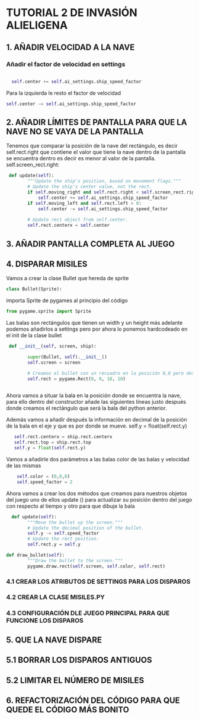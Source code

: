 # TUTORIAL 2 DE INVASIÓN ALIELIGENA

## 1. AÑADIR VELOCIDAD A LA NAVE

### Añadir el factor de velocidad en settings

```python

```

``` python
  self.center += self.ai_settings.ship_speed_factor
```
Para la izquierda le resto el factor de velocidad 
```python
self.center -= self.ai_settings.ship_speed_factor
```
## 2. AÑADIR LÍMITES DE PANTALLA PARA QUE LA NAVE NO SE VAYA DE LA PANTALLA

Tenemos que comparar la posición de la nave del rectángulo, es decir self.rect.right que contiene el valor que tiene la nave dentro de la pantalla
se encuentra dentro es decir es menor al valor de la pantalla. self.screen_rect.right:

```python
 def update(self):
        """Update the ship's position, based on movement flags."""
        # Update the ship's center value, not the rect.
        if self.moving_right and self.rect.right < self.screen_rect.right:
            self.center += self.ai_settings.ship_speed_factor
        if self.moving_left and self.rect.left > 0:
            self.center -= self.ai_settings.ship_speed_factor
            
        # Update rect object from self.center.
        self.rect.centerx = self.center
```

## 3. AÑADIR PANTALLA COMPLETA AL JUEGO

## 4. DISPARAR MISILES 

Vamos a crear la clase Bullet que hereda de sprite

```python
class Bullet(Sprite):
```
importa Sprite de pygames al principio del código

```python
from pygame.sprite import Sprite
```

Las balas son rectángulos que tienen un width y un height más adelante podemos añadirlos a settings pero por ahora lo ponemos hardcodeado en el init de la clase bullet

```python
 def __init__(self, screen, ship):

        super(Bullet, self).__init__()
        self.screen = screen

        # Creamos el bullet con un recuadro en la posición 0,0 pero después corregimos la posición de la mismaposition.
        self.rect = pygame.Rect(0, 0, 10, 10)
      
```
Ahora vamos a situar la bala en la posición donde se encuentra la nave, para ello dentro del constructor añade las siguientes líneas justo después donde creamos el rectángulo que será la bala del python anterior.

Además vamos a añadir después la información en decimal de la posición de la bala en el eje y que es por donde se mueve. self.y = float(self.rect.y)

```python
   self.rect.centerx = ship.rect.centerx
   self.rect.top = ship.rect.top
   self.y = float(self.rect.y)
```

Vamos a añadirle dos parámetros a las balas color de las balas y velocidad de las mismas

```python
    self.color = (0,0,0)
    self.speed_factor = 2
```

Ahora vamos a crear los dos métodos que creamos para nuestros objetos del juego uno de ellos update () para actualizar su posición
dentro del juego con respecto al tiempo y otro para que dibuje la bala

```python
  def update(self):
        """Move the bullet up the screen."""
        # Update the decimal position of the bullet.
        self.y -= self.speed_factor
        # Update the rect position.
        self.rect.y = self.y

def draw_bullet(self):
        """Draw the bullet to the screen."""
        pygame.draw.rect(self.screen, self.color, self.rect)
```

### 4.1 CREAR LOS ATRIBUTOS DE SETTINGS PARA LOS DISPAROS 

### 4.2 CREAR LA CLASE MISILES.PY

### 4.3 CONFIGURACIÓN DLE JUEGO PRINCIPAL PARA QUE FUNCIONE LOS DISPAROS

## 5. QUE LA NAVE DISPARE

## 5.1 BORRAR LOS DISPAROS ANTIGUOS

## 5.2 LIMITAR EL NÚMERO DE MISILES

## 6. REFACTORIZACIÓN DEL CÓDIGO PARA QUE QUEDE EL CÓDIGO MÁS BONITO


